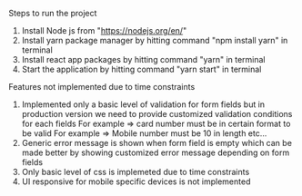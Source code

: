 Steps to run the project

1) Install Node js from "https://nodejs.org/en/"
2) Install yarn package manager by hitting command "npm install yarn" in terminal
3) Install react app packages by hitting command "yarn" in terminal
4) Start the application by hitting command "yarn start" in terminal

Features not implemented due to time constraints

1) Implemented only a basic level of validation for form fields but in production version
   we need to provide customized validation conditions for each fields
   For example => card number must be in certain format to be valid
   For example => Mobile number must be 10 in length
   etc...
2) Generic error message is shown when form field is empty which can be made better by showing 
   customized error message depending on form fields
3) Only basic level of css is implemeted due to time constraints
4) UI responsive for mobile specific devices is not implemented 